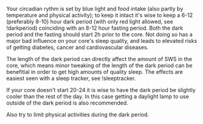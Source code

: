 Your circadian rythm is set by blue light and food intake (also partly by temperature and physical activity); to keep it intact it's wise to keep a 6-12 (preferably 8-10) hour dark period (with only red light allowed, see !darkperiod) coinciding with an 8-12  hour fasting period. Both the dark period and the fasting should start 2h prior to the core. Not doing so has a major bad influence on your core's sleep quality, and leads to elevated risks of getting diabetes, cancer and cardiovascular diseases. 

The length of the dark period can directly affect the amount of SWS in the core, which means minor tweaking of the length of the dark period can be benefitial in order to get high amounts of quality sleep. The effects are easiest seen with a sleep tracker, see !sleeptracker. 

If your core doesn't start 20-24 it is wise to have the dark period be slightly cooler than the rest of the day. In this case getting a daylight lamp to use outside of the dark period is also recommended.

Also try to limit physical activities during the dark period.
